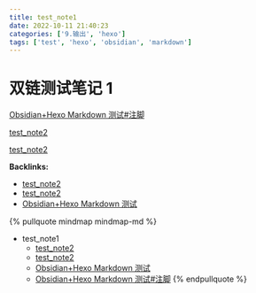 ```yaml
---
title: test_note1
date: 2022-10-11 21:40:23
categories: ['9.输出', 'hexo']
tags: ['test', 'hexo', 'obsidian', 'markdown']
---
```

# 双链测试笔记 1

[Obsidian+Hexo Markdown 测试#注脚](../cf5e875dd18a1a28fcad3f7d9ef0f7f956287483/#注脚)

[test_note2](../a1051e510da0bf87d685c05b40001b7020d14a66)

[test_note2](../8f6545d7e67011208be5a476458127a9efcf702f)


**Backlinks:**

- [test_note2](../8f6545d7e67011208be5a476458127a9efcf702f)
- [test_note2](../a1051e510da0bf87d685c05b40001b7020d14a66)
- [Obsidian+Hexo Markdown 测试](../cf5e875dd18a1a28fcad3f7d9ef0f7f956287483)

{% pullquote mindmap mindmap-md %}
- test_note1
  - [test_note2](../8f6545d7e67011208be5a476458127a9efcf702f)
  - [test_note2](../a1051e510da0bf87d685c05b40001b7020d14a66)
  - [Obsidian+Hexo Markdown 测试](../cf5e875dd18a1a28fcad3f7d9ef0f7f956287483)
  - [Obsidian+Hexo Markdown 测试#注脚](../cf5e875dd18a1a28fcad3f7d9ef0f7f956287483/#注脚)
{% endpullquote %}